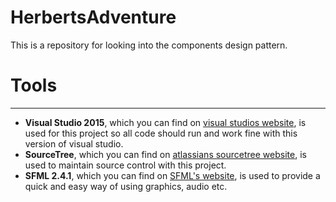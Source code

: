 # HerbertsAdventure
This is a repository for looking into the components design pattern.

# Tools
-----------------------
* **Visual Studio 2015**, which you can find on [visual studios website](https://www.visualstudio.com/downloads/), is used for this project so all code should run and work fine with this version of visual studio.
* **SourceTree**, which you can find on [atlassians sourcetree website](https://www.sourcetreeapp.com/), is used to maintain source control with this project.
* **SFML 2.4.1**, which you can find on [SFML's website](http://www.sfml-dev.org/download/sfml/2.4.1/), is used to provide a quick and easy way of using graphics, audio etc.
